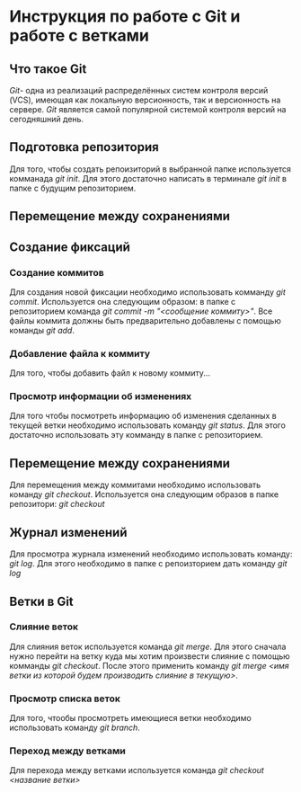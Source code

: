 # Инструкция по работе с Git и работе с ветками

## Что такое Git

*Git*- одна из реализаций распределённых систем контроля версий (VCS), имеющая как локальную версионность, так и версионность на сервере. *Git* является самой популярной системой контроля версий на сегодняшний день.  

## Подготовка репозитория

Для того, чтобы создать репоизиторий в выбранной папке используется комманада *git init*.
Для этого достаточно написать в терминале *git init* в папке с будущим репозиторием.

## Перемещение между сохранениями

## Создание фиксаций
### Создание коммитов

Для создания новой фиксации необходимо использовать комманду *git commit*. Используется она следующим образом: в папке с репозиторием    команда *git commit -m "<сообщение коммиту>"*.
Все файлы коммита должны быть предварительно добавлены с помощью команды *git add*.


### Добавление файла к коммиту

Для того, чтобы добавить файл к новому коммиту...  

### Просмотр информации об изменениях

Для того чтобы посмотреть информацию об изменения сделанных в текущей ветки необходимо использовать команду *git status*. Для этого достаточно использовать эту комманду в папке с репозиторием.

## Перемещение между сохранениями

Для перемещения между коммитами необходимо использовать команду *git checkout*. Используется она следующим образов в папке репозитори: *git checkout <ID numder>*

## Журнал изменений

Для просмотра журнала изменений необходимо использовать команду: *git log*. Для этого необходимо в папке с репоизторием дать команду *git log*

## Ветки в Git

### Слияние веток

Для слияния веток используется команда *git merge*. Для этого сначала нужно перейти на ветку куда мы хотим произвести слияние с помощью комманды *git checkout*. После этого применить команду *git merge <имя ветки из которой будем производить слияние в текущую>*.

### Просмотр списка веток

Для того, чтообы просмотреть имеющиеся ветки необходимо использовать команду *git branch*.

### Переход между ветками
  
Для перехода между ветками используется команда *git checkout <название ветки>*
  
